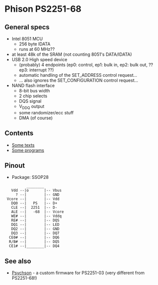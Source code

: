 # Phison PS2251-68

## General specs

- Intel 8051 MCU
  - 256 byte IDATA
  - runs at 60 MHz??
- at least 48k of the SRAM (not counting 8051's DATA/IDATA)
- USB 2.0 High speed device
  - (probably) 4 endpoints (ep0: control, ep1: bulk in, ep2: bulk out, ?? ep3: interrupt ??)
  - automatic handling of the SET_ADDRESS control request...
  - ... also ignores the SET_CONFIGURATION control request...
- NAND flash interface
  - 8-bit bus width
  - 2 chip selects
  - DQS signal
  - V<sub>DDQ</sub> output
  - some randomizer/ecc stuff
  - DMA (of course)

## Contents

- [Some texts](texts/)
- [Some programs](prog/)

## Pinout

- Package: SSOP28

```
          ________
   Vdd --|o       |-- Vbus
     ? --|        |-- GND
 Vcore --|        |-- Vdd
   DQ0 --|   PS   |-- D+
   CLE --|  2251  |-- D-
   ALE --|   -68  |-- Vcore
   WE# --|        |-- Vddq
   RE# --|        |-- DQS
   DQ1 --|        |-- LED
   DQ2 --|        |-- GND
   DQ3 --|        |-- DQ7
  CE0# --|        |-- DQ6
  R/B# --|        |-- DQ5
  CE1# --|________|-- DQ4
```

## See also

- [Psychson](https://github.com/brandonlw/Psychson) - a custom firmware for PS2251-03 (very different from PS2251-68!)

